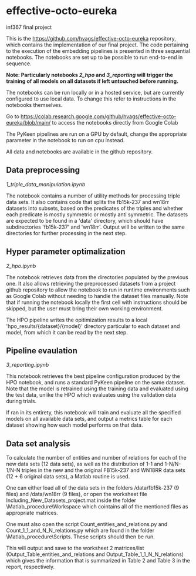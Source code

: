 # effective-octo-eureka
inf367 final project

This is the https://github.com/hvags/effective-octo-eureka repository, which contains the implementation of our final project. The code pertaining to the execution of the embedding pipelines is presented in three sequential notebooks. The notebooks are set up to be possible to run end-to-end in sequence.

**Note: Particularly notebooks *2_hpo* and *3_reporting* will trigger the training of all models on all datasets if left untouched before running.**

The notebooks can be run locally or in a hosted service, but are currently configured to use local data.
To change this refer to instructions in the notebooks themselves.

Go to https://colab.research.google.com/github/hvags/effective-octo-eureka/blob/main/ to access the notebooks directly from Google Colab

The PyKeen pipelines are run on a GPU by default, change the appropriate parameter in the notebook to
run on cpu instead.

All data and notebooks are available in the github repository. 

## Data preprocessing
*1_triple_data_manipulation.ipynb*

The notebook contains a number of utility methods for processing triple data sets. It also contains
code that splits the fb15k-237 and wn18rr datasets into subsets, based on the predicates of the triples
and whether each predicate is mostly symmetric or mostly anti symmetric. The datasets are expected to
be found in a 'data' directory, which should have subdirectories 'fb15k-237' and 'wn18rr'. Output will
be written to the same directories for further processing in the next step.

## Hyper parameter optimalization
*2_hpo.ipynb*

The notebook retrieves data from the directories populated by the previous one. It also allows
retrieving the preprocessed datasets from a project github repository  to allow the notebook to run
in runtime environments such as Google Colab without needing to handle the dataset files manually. Note
that if running the notebook locally the first cell with instructions should be skipped, but the user
must bring their own working environment.

The HPO pipeline writes the opitimization results to a local 'hpo_results/{dataset}/{model}' directory
particular to each dataset and model, from which it can be read by the next step. 

## Pipeline evaulation
*3_reporting.ipynb*

This notebook retrieves the best pipeline configuration produced by the HPO notebook, and runs a standard PyKeen
pipeline on the same dataset. Note that the model is retrained using the training data and evaluated using the
test data, unlike the HPO which evaluates using the validation data during trials.

If ran in its entirety, this notebook will train and evaluate all the specified models on all available data sets,
and output a metrics table for each dataset showing how each model performs on that data.

## Data set analysis

To calculate the number of entities and number of relations for each of the new data sets (12 data sets), as well as the distribution of 1-1 and 1-N/N-1/N-N 
triples in the new and the original FB15k-237 and WN18RR data sets (12 + 6 original data sets), a Matlab routine is used.

One can either load all of the data 
sets in the folders /data/fb15k-237 (9 files) and /data/wn18rr (9 files), or open the worksheet file Including_New_Datasets_project.mat inside
the folder \Matlab_procedure\Workspace which cointains all of the mentioned files as appropriate matrices.

One must also open the script 
Count_entities_and_relations.py and Count_1_1_and_N_N_relations.py which are found in the folder \Matlab_procedure\Scripts. These scripts should then be run.

This will output and save to the worksheet 2 matrices/list (Output_Table_entities_and_relations and Output_Table_1_1_N_N_relations) which gives the information
that is summarized in Table 2 and Table 3 in the report, respectively.
